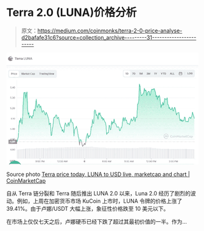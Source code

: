 # Terra 2.0 (LUNA)价格分析

> 原文：<https://medium.com/coinmonks/terra-2-0-price-analyse-d2bafafe31c6?source=collection_archive---------31----------------------->

![](img/c6c9701e6dbd18a53f9ec63d8a173856.png)

Source photo [Terra price today, LUNA to USD live, marketcap and chart | CoinMarketCap](https://coinmarketcap.com/currencies/terra-luna-v2/)

自从 Terra 链分裂和 Terra 随后推出 LUNA 2.0 以来，Luna 2.0 经历了剧烈的波动。例如，上周在加密货币市场 KuCoin 上市时，LUNA 令牌的价格上涨了 39.41%。由于卢娜/USDT 大幅上涨，象征性价格跌至 10 美元以下。

在市场上仅仅七天之后，卢娜硬币已经下跌了超过其最初价值的一半。作为…